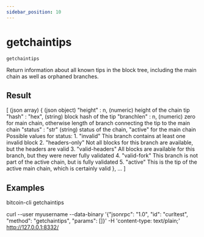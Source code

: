 ```yaml
---
sidebar_position: 10
---
```

# getchaintips

`getchaintips`

Return information about all known tips in the block tree, including the main chain as well as orphaned branches.

## Result

[                        (json array)
  {                      (json object)
    "height" : n,        (numeric) height of the chain tip
    "hash" : "hex",      (string) block hash of the tip
    "branchlen" : n,     (numeric) zero for main chain, otherwise length of branch connecting the tip to the main chain
    "status" : "str"     (string) status of the chain, "active" for the main chain
                         Possible values for status:
                         1.  "invalid"               This branch contains at least one invalid block
                         2.  "headers-only"          Not all blocks for this branch are available, but the headers are valid
                         3.  "valid-headers"         All blocks are available for this branch, but they were never fully validated
                         4.  "valid-fork"            This branch is not part of the active chain, but is fully validated
                         5.  "active"                This is the tip of the active main chain, which is certainly valid
  },
  ...
]

## Examples

bitcoin-cli getchaintips

curl --user myusername --data-binary '{"jsonrpc": "1.0", "id": "curltest", "method": "getchaintips", "params": []}' -H 'content-type: text/plain;' http://127.0.0.1:8332/